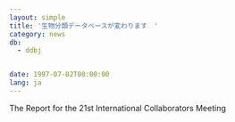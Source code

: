 ```yaml
---
layout: simple
title: '生物分類データベースが変わります　'
category: news
db:
  - ddbj


date: 1997-07-02T00:00:00
lang: ja
---
```


The Report for the 21st International Collaborators Meeting
